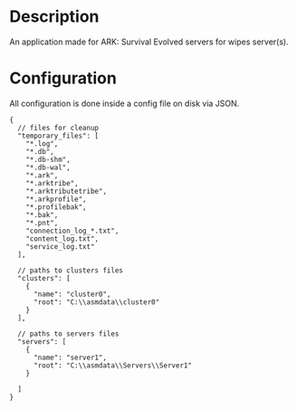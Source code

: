 # Description
An application made for ARK: Survival Evolved servers for wipes server(s).

# Configuration
All configuration is done inside a config file on disk via JSON.
```
{
  // files for cleanup
  "temporary_files": [
    "*.log",
    "*.db",
    "*.db-shm",
    "*.db-wal",
    "*.ark",
    "*.arktribe",
    "*.arktributetribe",
    "*.arkprofile",
    "*.profilebak",
    "*.bak",
    "*.pnt",
    "connection_log_*.txt",
    "content_log.txt",
    "service_log.txt"
  ],
  
  // paths to clusters files
  "clusters": [
    {
      "name": "cluster0",
      "root": "C:\\asmdata\\cluster0"
    }
  ],
  
  // paths to servers files
  "servers": [
    {
      "name": "server1",
      "root": "C:\\asmdata\\Servers\\Server1"
    }

  ]
}
```
